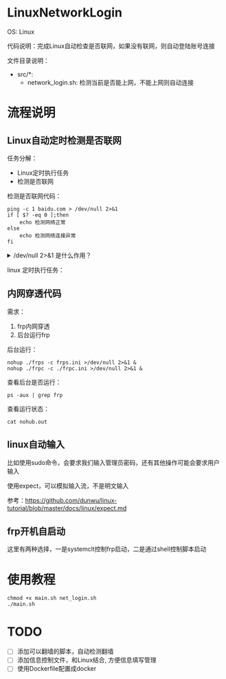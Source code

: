# LinuxNetworkLogin

OS: Linux

代码说明：完成Linux自动检查是否联网，如果没有联网，则自动登陆账号连接

文件目录说明：
- src/*: 
    - network_login.sh: 检测当前是否能上网，不能上网则自动连接

# 流程说明

## Linux自动定时检测是否联网

任务分解：
- Linux定时执行任务
- 检测是否联网

检测是否联网代码：

```
ping -c 1 baidu.com > /dev/null 2>&1
if [ $? -eq 0 ];then
    echo 检测网络正常
else
    echo 检测网络连接异常
fi
```

<details>
<summary>/dev/null 2>&1 是什么作用？</summary>

参考：https://stackoverflow.com/questions/10508843/what-is-dev-null-21/42919998#42919998

Let's break >> /dev/null 2>&1 statement into parts:

Part 1: >> output redirection

This is used to redirect the program output and append the output at the end of the file. More...

Part 2: /dev/null special file

This is a Pseudo-devices special file.

Command ls -l /dev/null will give you details of this file:

crw-rw-rw-. 1 root root 1, 3 Mar 20 18:37 /dev/null
Did you observe crw? Which means it is a pseudo-device file which is of character-special-file type that provides serial access.

/dev/null accepts and discards all input; produces no output (always returns an end-of-file indication on a read). Reference: Wikipedia

Part 3: 2>&1 (Merges output from stream 2 with stream 1)

Whenever you execute a program, the operating system always opens three files, standard input, standard output, and standard error as we know whenever a file is opened, the operating system (from kernel) returns a non-negative integer called a file descriptor. The file descriptor for these files are 0, 1, and 2, respectively.

So 2>&1 simply says redirect standard error to standard output.

& means whatever follows is a file descriptor, not a filename.

In short, by using this command you are telling your program not to shout while executing.

What is the importance of using 2>&1?

If you don't want to produce any output, even in case of some error produced in the terminal. To explain more clearly, let's consider the following example:

$ ls -l > /dev/null
For the above command, no output was printed in the terminal, but what if this command produces an error:

$ ls -l file_doesnot_exists > /dev/null
ls: cannot access file_doesnot_exists: No such file or directory
Despite I'm redirecting output to /dev/null, it is printed in the terminal. It is because we are not redirecting error output to /dev/null, so in order to redirect error output as well, it is required to add 2>&1:

$ ls -l file_doesnot_exists > /dev/null 2>&1
</details>

linux 定时执行任务：

## 内网穿透代码

需求：
1. frp内网穿透
2. 后台运行frp

后台运行：

```
nohup ./frps -c frps.ini >/dev/null 2>&1 &
nohup ./frpc -c ./frpc.ini >/dev/null 2>&1 &
```

查看后台是否运行：

```
ps -aux | grep frp
```

查看运行状态：

```
cat nohub.out
```

## linux自动输入

比如使用sudo命令，会要求我们输入管理员密码，还有其他操作可能会要求用户输入

使用expect，可以模拟输入流，不是明文输入

参考：https://github.com/dunwu/linux-tutorial/blob/master/docs/linux/expect.md

## frp开机自启动

这里有两种选择，一是systemclt控制frp启动，二是通过shell控制脚本启动

# 使用教程

```
chmod +x main.sh net_login.sh
./main.sh
```

# TODO
- [ ] 添加可以翻墙的脚本，自动检测翻墙
- [ ] 添加信息控制文件，和Linux结合, 方便信息填写管理
- [ ] 使用Dockerfile配置成docker
